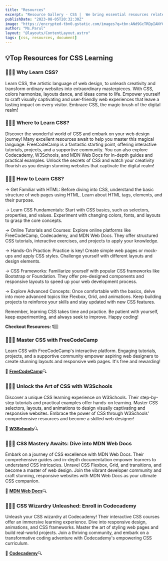 ```yaml
---
title: "Resources"
excerpt: "Resource Gallery - CSS |  We bring essential resources related to Cascading Style Sheet."
publishDate: "2023-08-05T20:32:30Z"
image: "https://encrypted-tbn0.gstatic.com/images?q=tbn:ANd9GcTRDpIANYGZh3r5TdUTLg9LHgmyLsaPJjZqWQ&usqp=CAU"
author: "Ms.Parul"
layout: "@layouts/ContentLayout.astro"
tags: [css, resources, document]
---
```


## 💡Top Resources for CSS Learning

### 🧑🏼‍💻 Why Learn CSS?
Learn CSS, the artistic language of web design, to unleash creativity and transform ordinary websites into extraordinary masterpieces. With CSS, colors harmonize, layouts dance, and ideas come to life. Empower yourself to craft visually captivating and user-friendly web experiences that leave a lasting impact on every visitor. Embrace CSS, the magic brush of the digital realm!

### 🧑🏼‍💻 Where to Learn CSS?
Discover the wonderful world of CSS and embark on your web design journey! Many excellent resources await to help you master this magical language. FreeCodeCamp is a fantastic starting point, offering interactive tutorials, projects, and a supportive community. You can also explore Codecademy, W3Schools, and MDN Web Docs for in-depth guides and practical examples. Unlock the secrets of CSS and watch your creativity flourish as you design stunning websites that captivate the digital realm!

### 🧑🏼‍💻 How to Learn CSS?

->     Get Familiar with HTML: Before diving into CSS, understand the basic structure of web pages using HTML. Learn about HTML tags, elements, and their purpose.

->     Learn CSS Fundamentals: Start with CSS basics, such as selectors, properties, and values. Experiment with changing colors, fonts, and layouts to grasp the core concepts.

->     Online Tutorials and Courses: Explore online platforms like FreeCodeCamp, Codecademy, and MDN Web Docs. They offer structured CSS tutorials, interactive exercises, and projects to apply your knowledge.

->    Hands-On Practice: Practice is key! Create simple web pages or mock-ups and apply CSS styles. Challenge yourself with different layouts and design elements.

->    CSS Frameworks: Familiarize yourself with popular CSS frameworks like Bootstrap or Foundation. They offer pre-designed components and responsive layouts to speed up your web development process.

->    Explore Advanced Concepts: Once comfortable with the basics, delve into more advanced topics like Flexbox, Grid, and animations. Keep building projects to reinforce your skills and stay updated with new CSS features.

Remember, learning CSS takes time and practice. Be patient with yourself, keep experimenting, and always seek to improve. Happy coding!


**Checkout Resources: 👇🏼**
### 🧑🏼‍💻 Master CSS with FreeCodeCamp

Learn CSS with FreeCodeCamp's interactive platform. Engaging tutorials, projects, and a supportive community empower aspiring web designers to create stunning layouts and responsive web pages. It's free and rewarding!

🔗 [**FreeCodeCamp**](https://www.freecodecamp.org/learn/)🔍

### 🧑🏼‍💻 Unlock the Art of CSS with W3Schools

Discover a unique CSS learning experience on W3Schools. Their step-by-step tutorials and practical examples offer hands-on learning. Master CSS selectors, layouts, and animations to design visually captivating and responsive websites. Embrace the power of CSS through W3Schools' comprehensive resources and become a skilled web designer!

🔗 [**W3Schools**](https://www.w3schools.com/)🔍

### 🧑🏼‍💻 CSS Mastery Awaits: Dive into MDN Web Docs

Embark on a journey of CSS excellence with MDN Web Docs. Their comprehensive guides and in-depth documentation empower learners to understand CSS intricacies. Unravel CSS Flexbox, Grid, and transitions, and become a master of web design. Join the vibrant developer community and craft stunning, responsive websites with MDN Web Docs as your ultimate CSS companion.

🔗 [**MDN Web Docs**](https://developer.mozilla.org/en-US/docs/Web/CSS)🔍

### 🧑🏼‍💻 CSS Wizardry Unleashed: Enroll in Codecademy

Unleash your CSS wizardry at Codecademy! Their interactive CSS courses offer an immersive learning experience. Dive into responsive design, animations, and CSS frameworks. Master the art of styling web pages and build real-world projects. Join a thriving community, and embark on a transformative coding adventure with Codecademy's empowering CSS curriculum.

🔗 [**Codecademy**](https://www.codecademy.com/resources/docs/css)🔍
